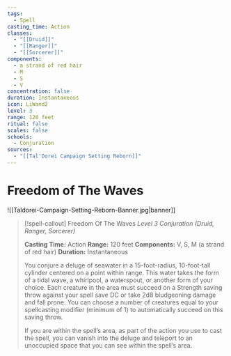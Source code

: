 ```yaml
---
tags:
  - Spell
casting_time: Action
classes:
  - "[[Druid]]"
  - "[[Ranger]]"
  - "[[Sorcerer]]"
components:
  - a strand of red hair
  - M
  - S
  - V
concentration: false
duration: Instantaneous
icon: LiWand2
level: 3
range: 120 feet
ritual: false
scales: false
schools:
  - Conjuration
sources:
  - "[[Tal'Dorei Campaign Setting Reborn]]"
---
```


# Freedom of The Waves

![[Taldorei-Campaign-Setting-Reborn-Banner.jpg|banner]]
>[!spell-callout] Freedom Of The Waves
>_Level 3 Conjuration (Druid, Ranger, Sorcerer)_
>
>**Casting Time:** Action
>**Range:** 120 feet
>**Components:** V, S, M (a strand of red hair)
>**Duration:** Instantaneous
>
>You conjure a deluge of seawater in a 15-foot-radius, 10-foot-tall cylinder centered on a point within range. This water takes the form of a tidal wave, a whirlpool, a waterspout, or another form of your choice. Each creature in the area must succeed on a Strength saving throw against your spell save DC or take 2d8 bludgeoning damage and fall prone. You can choose a number of creatures equal to your spellcasting modifier (minimum of 1) to automatically succeed on this saving throw.
>
>If you are within the spell’s area, as part of the action you use to cast the spell, you can vanish into the deluge and teleport to an unoccupied space that you can see within the spell’s area.
